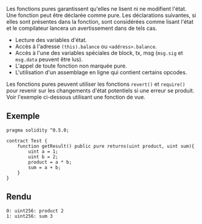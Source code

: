 Les fonctions pures garantissent qu'elles ne lisent ni ne modifient l'état. Une fonction peut être déclarée comme pure. Les déclarations suivantes, si elles sont présentes dans la fonction, sont considérées comme lisant l'état et le compilateur lancera un avertissement dans de tels cas.

- Lecture des variables d'état.
- Accès à l'adresse ```(this).balance``` ou ```<address>.balance```.
- Accès à l'une des variables spéciales de block, tx, msg (```msg.sig``` et ```msg.data``` peuvent être lus).
- L'appel de toute fonction non marquée pure.
- L'utilisation d'un assemblage en ligne qui contient certains opcodes.

Les fonctions pures peuvent utiliser les fonctions ```revert()``` et ```require()``` pour revenir sur les changements d'état potentiels si une erreur se produit. Voir l'exemple ci-dessous utilisant une fonction de vue.

## Exemple

```solidity
pragma solidity ^0.5.0;

contract Test {
    function getResult() public pure returns(uint product, uint sum){
        uint a = 1; 
        uint b = 2;
        product = a * b;
        sum = a + b; 
    }
}
```

## Rendu

```solidity
0: uint256: product 2
1: uint256: sum 3
```